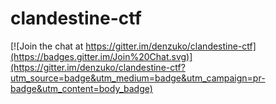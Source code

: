 # clandestine-ctf

[![Join the chat at https://gitter.im/denzuko/clandestine-ctf](https://badges.gitter.im/Join%20Chat.svg)](https://gitter.im/denzuko/clandestine-ctf?utm_source=badge&utm_medium=badge&utm_campaign=pr-badge&utm_content=body_badge)
